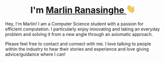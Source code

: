 <h1 align="center">I'm <a href="https://github.com/MarlzRana">Marlin Ranasinghe <a><img src="https://raw.githubusercontent.com/ABSphreak/ABSphreak/master/gifs/Hi.gif" width="30px"></h1>

Hey, I'm Marlin! I am a Computer Science student with a passion for efficient computation. I particularly enjoy innovating and taking an everyday problem and solving it from a new angle through an axiomatic approach.

Please feel free to contact and connect with me. I love talking to people within the industry to hear their stories and experience and love giving advice/guidance where I can!

<!--
**MarlzRana/MarlzRana** is a ✨ _special_ ✨ repository because its `README.md` (this file) appears on your GitHub profile.

Here are some ideas to get you started:

- 🔭 I’m currently working on ...
- 🌱 I’m currently learning ...
- 👯 I’m looking to collaborate on ...
- 🤔 I’m looking for help with ...
- 💬 Ask me about ...
- 📫 How to reach me: ...
- 😄 Pronouns: ...
- ⚡ Fun fact: ...
-->
